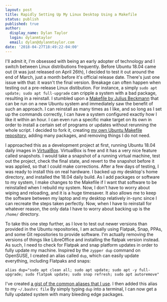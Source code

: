 ```yaml
---
layout: post
title: Rapidly Setting Up My Linux Desktop Using a Makefile
status: publish
published: true
author:
  display_name: Dylan Taylor
  login: dylanmtaylor
  email: dylan@dylanmtaylor.com
date: '2018-04-27T18:49:22-04:00'
---
```


I'll admit it, I'm obsessed with being an early adopter of technology and I switch between Linux distributions frequently. Before Ubuntu 18.04 came out (it was just released on April 26th), I decided to test it out around the end of March, just a month before it's official release date. There's just one issue with that: it wasn't the final version. Breakage can often happen when testing out a pre-release Linux distibution. For instance, a simply `sudo apt update; sudo apt full-upgrade` can cripple a system with a bad package, resulting in a reinstall. I stumbled upon a [Makefile by Julius Beckmann](https://gist.github.com/h4cc/c54d3944cb555f32ffdf25a5fa1f2602#file-makefile) that can be run on a new Ubuntu system and immediately saw the benefit of such an approach. I can reinstall as many times as I like, and so long as I set up the commands correctly, I can have a system configured exactly how I like it within an hour. I can even run a specific make target on its own in order to install a certain set of programs or updates without rerunning the whole script. I decided to fork it, creating [my own Ubuntu Makefile repository](https://github.com/dylanmtaylor/dylan-ubuntu-makefile), adding many packages, and removing things I do not need.

I approached this as a development project at first, running Ubuntu 18.04 daily images in [VirtualBox](https://www.virtualbox.org/). VirtualBox is free and it has a very nice feature called snapshots. I would take a snapshot of a running virtual machine, test out the project, check the final state, and revert to the snapshot before it was applied, so that I could make corrections. After a few days of testing, I was ready to install this on real hardware. I backed up my desktop's home directory, and installed the 18.04 daily build. As I add packages or software to my system, I make changes to the Makefile if I want that software to be reinstalled when I rebuild my system. Now, I don't have to worry about wiping and reloading, and it is a huge timesaver. It also allows me to keep the software between my laptop and my desktop relatively in-sync since I can recreate the steps taken perfectly. Now, when I have to reinstall for whatever reason, the only data I have to worry about backing up is the `/home/` directory.


To take this one step further, as I love to test out newer versions than provided in the Ubuntu repositories, I am actually using Flatpak, Snap, PPAs, and some Git repositories to provide software. I'm actually removing the versions of things like LibreOffice and installing the flatpak version instead. As such, I need to check for Flatpak and snap platform updates in order to fully update my machine. Inspired by the `zypper dup` command on OpenSUSE, I created an alias called `dup`, which can easily update everything, including Flatpaks and snaps:

`alias dup="sudo apt clean all; sudo apt update; sudo apt -y full-upgrade; sudo flatpak update; sudo snap refresh; sudo apt autoremove"`

I've created [a gist of the common aliases that I use](https://gist.github.com/dylanmtaylor/e4176e339e0e1f4c07e5b807cfa9ed9d). I then added this alias to my `~/.bashrc file` By simply typing `dup` into a terminal, I can now get a fully updated system with many bleeding edge packages.
